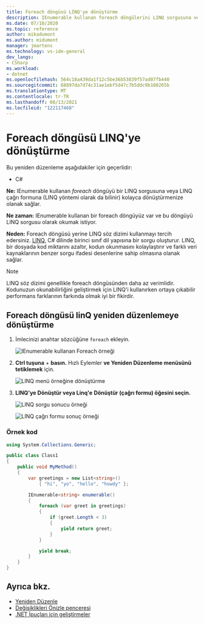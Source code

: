 ```yaml
---
title: Foreach döngüsü LINQ'ye dönüştürme
description: IEnumerable kullanan foreach döngülerini LINQ sorgusuna veya LINQ çağrı formuna (LINQ yöntemi olarak da bilinir) dönüştürebilirsiniz.
ms.date: 07/10/2020
ms.topic: reference
author: mikadumont
ms.author: midumont
manager: jmartens
ms.technology: vs-ide-general
dev_langs:
- CSharp
ms.workload:
- dotnet
ms.openlocfilehash: 564c18a439da1f12c5be36b53839f57ad07fb440
ms.sourcegitcommit: 68897da7d74c31ae1ebf5d47c7b5ddc9b108265b
ms.translationtype: MT
ms.contentlocale: tr-TR
ms.lasthandoff: 08/13/2021
ms.locfileid: "122117468"
---
```

# <a name="convert-a-foreach-loop-to-linq"></a>Foreach döngüsü LINQ'ye dönüştürme

Bu yeniden düzenleme aşağıdakiler için geçerlidir:

- C#

**Ne:** IEnumerable kullanan *foreach* döngüyü bir LINQ sorgusuna veya LINQ çağrı formuna (LINQ yöntemi olarak da bilinir) kolayca dönüştürmenize olanak sağlar.

**Ne zaman:** IEnumerable kullanan bir foreach döngüyüz var ve bu döngüyü LINQ sorgusu olarak okumak istiyor.

**Neden:** Foreach döngüsü yerine LINQ söz dizimi kullanmayı tercih edersiniz. [LINQ,](/dotnet/csharp/programming-guide/concepts/linq/introduction-to-linq) C# dilinde birinci sınıf dil yapısına bir sorgu oluşturur. LINQ, bir dosyada kod miktarını azaltır, kodun okunmasını kolaylaştırır ve farklı veri kaynaklarının benzer sorgu ifadesi desenlerine sahip olmasına olanak sağlar.

> [!NOTE]
> LINQ söz dizimi genellikle foreach döngüsünden daha az verimlidir. Kodunuzun okunabilirliğini geliştirmek için LINQ'i kullanırken ortaya çıkabilir performans farklarının farkında olmak iyi bir fikirdir.

## <a name="convert-a-foreach-loop-to-linq-refactoring"></a>Foreach döngüsü linQ yeniden düzenlemeye dönüştürme

1. İmlecinizi anahtar sözcüğüne `foreach` ekleyin.

    ![IEnumerable kullanan Foreach örneği](media/convert-foreach-to-LINQ.png)

2. **Ctrl tuşuna** + **basın.** Hızlı Eylemler **ve Yeniden Düzenleme menüsünü tetiklemek** için.

   ![LINQ menü örneğine dönüştürme](media/convert-foreach-to-LINQ-codefix.png)

3. **LINQ'ye Dönüştür veya Linq'e** **Dönüştür (çağrı formu) öğesini seçin.**

   ![LINQ sorgu sonucu örneği](media/convert-foreach-to-LINQ-result.png)

   ![LINQ çağrı formu sonuç örneği](media/convert-foreach-to-LINQ-callform-result.png)

### <a name="sample-code"></a>Örnek kod

```csharp
using System.Collections.Generic;

public class Class1
{
    public void MyMethod()
    {
        var greetings = new List<string>()
            { "hi", "yo", "hello", "howdy" };

        IEnumerable<string> enumerable()
        {
            foreach (var greet in greetings)
            {
                if (greet.Length < 3)
                {
                    yield return greet;
                }
            }

            yield break;
        }
    }
}
```

## <a name="see-also"></a>Ayrıca bkz.

- [Yeniden Düzenle](../refactoring-in-visual-studio.md)
- [Değişiklikleri Önizle penceresi](../../ide/preview-changes.md)
- [.NET İpuçları için geliştirmeler](../csharp-developer-productivity.md)
